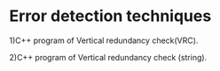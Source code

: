 # Error detection techniques
1)C++ program of Vertical redundancy check(VRC).

2)C++ program of Vertical redundancy check (string).
